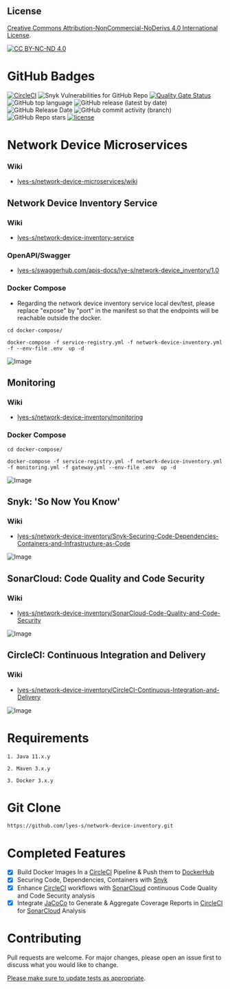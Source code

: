 ## License

[Creative Commons Attribution-NonCommercial-NoDerivs 4.0 International License][cc-by-nc-nd].

[![CC BY-NC-ND 4.0][cc-by-nc-nd-image]][cc-by-nc-nd]

[cc-by-nc-nd]: http://creativecommons.org/licenses/by-nc-nd/4.0/
[cc-by-nc-nd-image]: https://licensebuttons.net/l/by-nc-nd/4.0/88x31.png
[cc-by-nc-nd-shield]: https://img.shields.io/badge/License-CC%20BY--NC--ND%204.0-lightgrey.svg

# GitHub Badges

[![CircleCI](https://circleci.com/gh/lyes-s/network-device-inventory/tree/master.svg?style=shield)](https://circleci.com/gh/lyes-s/network-device-inventory/tree/master)
![Snyk Vulnerabilities for GitHub Repo](https://img.shields.io/snyk/vulnerabilities/github/lyes-s/network-device-inventory)
[![Quality Gate Status](https://sonarcloud.io/api/project_badges/measure?project=lyes-s_network-device-inventory&metric=alert_status)](https://sonarcloud.io/summary/new_code?id=lyes-s_network-device-inventory)
![GitHub top language](https://img.shields.io/github/languages/top/lyes-s/network-device-inventory)
![GitHub release (latest by date)](https://img.shields.io/github/v/release/lyes-s/network-device-inventory)
![GitHub Release Date](https://img.shields.io/github/release-date/lyes-s/network-device-inventory)
![GitHub commit activity (branch)](https://img.shields.io/github/commit-activity/y/lyes-s/network-device-inventory/master)
![GitHub Repo stars](https://img.shields.io/github/stars/lyes-s/network-device-inventory?style=social)
[![license](https://img.shields.io/badge/License-MIT-yellow.svg)](https://github.com/lyes-s/network-device-inventory/blob/master/LICENSE.md)


# Network Device Microservices

### Wiki

* [lyes-s/network-device-microservices/wiki](https://github.com/lyes-s/network-device-inventory/wiki)

## Network Device Inventory Service

### Wiki

* [lyes-s/network-device-inventory-service](https://github.com/lyes-s/network-device-inventory/tree/master/network-device-inventory-service)

### OpenAPI/Swagger

* [lyes-s/swaggerhub.com/apis-docs/lye-s/network-device_inventory/1.0](https://app.swaggerhub.com/apis-docs/lye-s/network-device_inventory/1.0)

### Docker Compose

* Regarding the network device inventory service local dev/test, please replace "expose" by "port" in the manifest so that the endpoints will be reachable outside the docker.  

```
cd docker-compose/

docker-compose -f service-registry.yml -f network-device-inventory.yml -f --env-file .env  up -d
```

![Image](https://raw.githubusercontent.com/wiki/lyes-s/network-device-inventory/images/inventory-restful-web-service-v3.PNG)

## Monitoring

### Wiki

* [lyes-s/network-device-inventory/monitoring](https://github.com/lyes-s/network-device-inventory/wiki/Monitoring)

### Docker Compose

```
cd docker-compose/

docker-compose -f service-registry.yml -f network-device-inventory.yml -f monitoring.yml -f gateway.yml --env-file .env  up -d
```

![Image](https://raw.githubusercontent.com/wiki/lyes-s/network-device-inventory/images/monitoring-system-design-v2.PNG)

## Snyk: 'So Now You Know'

### Wiki

* [lyes-s/network-device-inventory/Snyk-Securing-Code-Dependencies-Containers-and-Infrastructure-as-Code](https://github.com/lyes-s/network-device-inventory/wiki/Snyk-Securing-Code,-Dependencies,-Containers-and-Infrastructure-as-Code)

![Image](https://raw.githubusercontent.com/wiki/lyes-s/network-device-inventory/images/CircleCiBuild.PNG)


## SonarCloud: Code Quality and Code Security

### Wiki

* [lyes-s/network-device-inventory/SonarCloud-Code-Quality-and-Code-Security](https://github.com/lyes-s/network-device-inventory/wiki/SonarCloud-Code-Quality-and-Code-Security)

![Image](https://raw.githubusercontent.com/wiki/lyes-s/network-device-inventory/images/sonarcloud-v3.PNG)


## CircleCI: Continuous Integration and Delivery

### Wiki

* [lyes-s/network-device-inventory/CircleCI-Continuous-Integration-and-Delivery](https://github.com/lyes-s/network-device-inventory/wiki/CircleCI-Continuous-Integration-and-Delivery)

![Image](https://raw.githubusercontent.com/wiki/lyes-s/network-device-inventory/images/release-workflow-v7.PNG)

# Requirements
```
1. Java 11.x.y

2. Maven 3.x.y

3. Docker 3.x.y
```

# Git Clone
```
https://github.com/lyes-s/network-device-inventory.git
```

# Completed Features

- [x] Build Docker Images In a [CircleCI](https://circleci.com/) Pipeline & Push them to [DockerHub](https://hub.docker.com/)
- [x] Securing Code, Dependencies, Containers with [Snyk](https://snyk.io/)
- [x] Enhance [CircleCI](https://circleci.com/) workflows with [SonarCloud](https://sonarcloud.io/) continuous Code Quality and Code Security analysis
- [x] Integrate [JaCoCo](https://www.eclemma.org/jacoco/) to Generate & Aggregate Coverage Reports in [CircleCI](https://circleci.com/) for [SonarCloud](https://sonarcloud.io/) Analysis

# Contributing

Pull requests are welcome. For major changes, please open an issue first to discuss what you would like to change.

[Please make sure to update tests as appropriate](https://github.com/lyes-s/network-device-inventory/wiki/Application-Test-Suite-with-JUnit-5-&-Mockito-%F0%9F%8D%B8).
